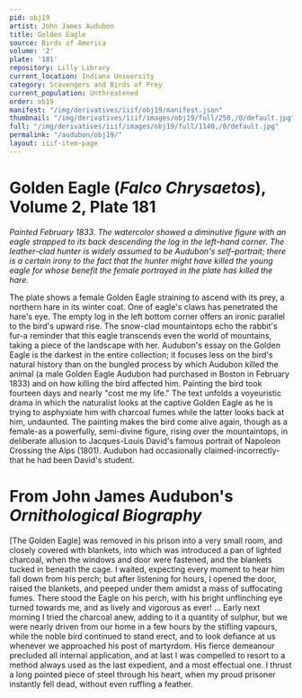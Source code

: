 ```yaml
---
pid: obj19
artist: John James Audubon
title: Golden Eagle
source: Birds of America
volume: '2'
plate: '181'
repository: Lilly Library
current_location: Indiana University
category: Scavengers and Birds of Prey
current_population: Unthreatened
order: ob19
manifest: "/img/derivatives/iiif/obj19/manifest.json"
thumbnail: "/img/derivatives/iiif/images/obj19/full/250,/0/default.jpg"
full: "/img/derivatives/iiif/images/obj19/full/1140,/0/default.jpg"
permalink: "/audubon/obj19/"
layout: iiif-item-page
---
```


# Golden Eagle (_Falco Chrysaetos_), Volume 2, Plate 181

_Painted February 1833. The watercolor showed a diminutive figure with an eagle strapped to its back descending the log in the left–hand corner. The leather-clad hunter is widely assumed to be Audubon's self–portrait; there is a certain irony to the fact that the hunter might have killed the young eagle for whose benefit the female portrayed in the plate has killed the hare._

The plate shows a female Golden Eagle straining to ascend with its prey, a northern hare in its winter coat. One of eagle's claws has penetrated the hare's eye. The empty log in the left bottom corner offers an ironic parallel to the bird's upward rise. The snow-clad mountaintops echo the rabbit's fur-a reminder that this eagle transcends even the world of mountains, taking a piece of the landscape with her. Audubon's essay on the Golden Eagle is the darkest in the entire collection; it focuses less on the bird's natural history than on the bungled process by which Audubon killed the animal (a male Golden Eagle Audubon had purchased in Boston in February 1833) and on how killing the bird affected him. Painting the bird took fourteen days and nearly "cost me my life." The text unfolds a voyeuristic drama in which the naturalist looks at the captive Golden Eagle as he is trying to asphyxiate him with charcoal fumes while the latter looks back at him, undaunted. The painting makes the bird come alive again, though as a female-as a powerfully, semi-divine figure, rising over the mountaintops, in deliberate allusion to Jacques-Louis David's famous portrait of Napoleon Crossing the Alps (1801). Audubon had occasionally claimed-incorrectly-that he had been David's student.

# From John James Audubon's _Ornithological Biography_

[The Golden Eagle] was removed in his prison into a very small room, and closely covered with blankets, into which was introduced a pan of lighted charcoal, when the windows and door were fastened, and the blankets tucked in beneath the cage. I waited, expecting every moment to hear him fall down from his perch; but after listening for hours, I opened the door, raised the blankets, and peeped under them amidst a mass of suffocating fumes. There stood the Eagle on his perch, with his bright unflinching eye turned towards me, and as lively and vigorous as ever! ... Early next morning I tried the charcoal anew, adding to it a quantity of sulphur, but we were nearly driven from our home in a few hours by the stifling vapours, while the noble bird continued to stand erect, and to look defiance at us whenever we approached his post of martyrdom. His fierce demeanour precluded all internal application, and at last I was compelled to resort to a method always used as the last expedient, and a most effectual one. I thrust a long pointed piece of steel through his heart, when my proud prisoner instantly fell dead, without even ruffling a feather.
